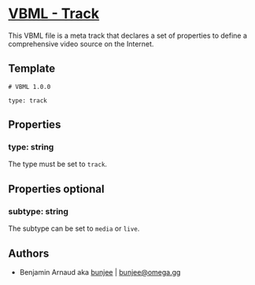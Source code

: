 # [VBML - Track](../README.md)

This VBML file is a meta track that declares a set of properties to define a comprehensive video
source on the Internet.

## Template

```
# VBML 1.0.0

type: track
```

## Properties

### type: string

The type must be set to `track`.

## Properties optional

### subtype: string

The subtype can be set to `media` or `live`.

## Authors

- Benjamin Arnaud aka [bunjee](http://bunjee.me) | <bunjee@omega.gg>
